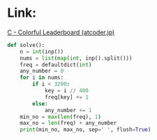 # Link:
[C - Colorful Leaderboard (atcoder.jp)](https://atcoder.jp/contests/abc064/tasks/abc064_c)

```python
def solve():
    n = int(inp())
    nums = list(map(int, inp().split()))
    freq = defaultdict(int)
    any_number = 0
    for i in nums:
        if i < 3200:
            key = i // 400
            freq[key] += 1
        else:
            any_number += 1
    min_no = max(len(freq), 1)
    max_no = len(freq) + any_number
    print(min_no, max_no, sep=' ', flush=True)

```